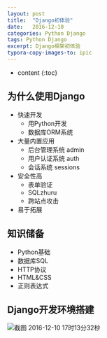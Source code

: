 ```yaml
---
layout: post
title:  "Django初体验"
date:   2016-12-10 
categories: Python Django
tags: Python Django
excerpt: Django框架初体验
typora-copy-images-to: ipic
---
```

* content
{:toc}


## 为什么使用Django

* 快速开发
  * 用Python开发
  * 数据库ORM系统
* 大量内置应用
  * 后台管理系统 admin
  * 用户认证系统 auth
  * 会话系统 sessions
* 安全性高
  * 表单验证
  * SQLzhuru
  * 跨站点攻击
* 易于拓展




## 知识储备

* Python基础
* 数据库SQL
* HTTP协议
* HTML&CSS
* 正则表达式



## Django开发环境搭建

![截图 2016-12-10 17时13分32秒](http://ww3.sinaimg.cn/large/006tNc79gw1falta1iyioj30eq0aa755.jpg)